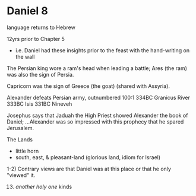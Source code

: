 # Daniel 8

language returns to Hebrew

12yrs prior to Chapter 5
- i.e. Daniel had these insights prior to the feast with the hand-writing on the wall


The Persian king wore a ram's head when leading a battle;
Ares (the ram) was also the sign of Persia.

Capricorn was the sign of Greece (the goat) (shared with Assyria).


Alexander defeats Persian army, outnumbered 100:1
	334BC	Granicus River
	333BC	Isis
	331BC	Nineveh

Josephus says that Jaduah the High Priest showed Alexander the book of Daniel;
...Alexander was so impressed with this prophecy that he spared Jerusalem.

The Lands
- little horn
- south, east, & pleasant-land (glorious land, idiom for Israel)


1-2) Contrary views are that Daniel was at this place or that he only "viewed" it.


13) _another holy one_ kinds



